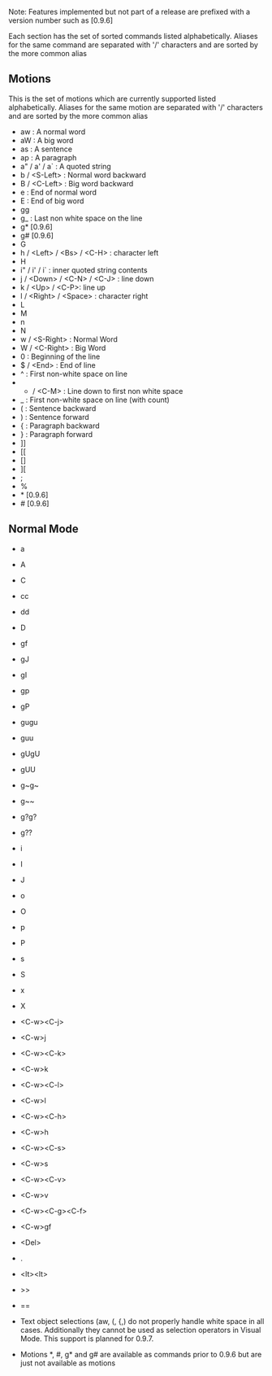 Note: Features implemented but not part of a release are prefixed with a version number such as [0.9.6] 

Each section has the set of sorted commands listed alphabetically. Aliases for the same command are separated with '/' characters and are sorted by the more common alias

## Motions

This is the set of motions which are currently supported listed alphabetically. Aliases for the same motion are separated with '/' characters and are sorted by the more common alias

- aw : A normal word
- aW : A big word
- as : A sentence 
- ap : A paragraph 
- a" / a' / a` : A quoted string
- b / &lt;S-Left&gt; : Normal word backward
- B / &lt;C-Left&gt; : Big word backward  
- e : End of normal word
- E : End of big word 
- gg
- g_ : Last non white space on the line 
- g* [0.9.6]
- g# [0.9.6]
- G 
- h / &lt;Left&gt; / &lt;Bs&gt; / &lt;C-H&gt; : character left
- H
- i" / i' / i` : inner quoted string contents
- j / &lt;Down&gt; / &lt;C-N&gt; / &lt;C-J&gt; : line down
- k / &lt;Up&gt; / &lt;C-P&gt;: line up
- l / &lt;Right&gt; / &lt;Space&gt; : character right
- L
- M
- n
- N
- w / &lt;S-Right&gt; : Normal Word 
- W / &lt;C-Right&gt; : Big Word
- 0 : Beginning of the line
- $ / &lt;End&gt; : End of line 
- ^ : First non-white space on line
- + / &lt;C-M&gt; : Line down to first non white space
- _ : First non-white space on line (with count)
- ( : Sentence backward 
- ) : Sentence forward 
- { : Paragraph backward
- } : Paragraph forward
- ]]
- [[
- []
- ][
- ; 
- %
- \* [0.9.6]
- \# [0.9.6]

## Normal Mode 

 - a
 - A
 - C
 - cc
 - dd
 - D
 - gf
 - gJ
 - gI
 - gp
 - gP
 - gugu
 - guu
 - gUgU
 - gUU
 - g~g~
 - g~~
 - g?g?
 - g??
 - i
 - I
 - J
 - o
 - O
 - p
 - P
 - s
 - S
 - x
 - X
 - &lt;C-w&gt;&lt;C-j&gt;
 - &lt;C-w&gt;j
 - &lt;C-w&gt;&lt;C-k&gt;
 - &lt;C-w&gt;k
 - &lt;C-w&gt;&lt;C-l&gt;
 - &lt;C-w&gt;l
 - &lt;C-w&gt;&lt;C-h&gt;
 - &lt;C-w&gt;h
 - &lt;C-w&gt;&lt;C-s&gt;
 - &lt;C-w&gt;s
 - &lt;C-w&gt;&lt;C-v&gt;
 - &lt;C-w&gt;v
 - &lt;C-w&gt;&lt;C-g&gt;&lt;C-f&gt;
 - &lt;C-w&gt;gf
 - &lt;Del&gt;
 - .
 - &lt;lt&gt;&lt;lt&gt;
 - &gt;&gt;
 - ==


- Text object selections (aw, (, {,) do not properly handle white space in all cases.  Additionally they cannot be used as selection operators in Visual Mode.  This support is planned for 0.9.7.  
- Motions \*, \#, g* and g# are available as commands prior to 0.9.6 but are just not available as motions








